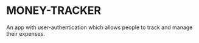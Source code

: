 # MONEY-TRACKER

An app with user-authentication which allows people to track and manage their expenses.
